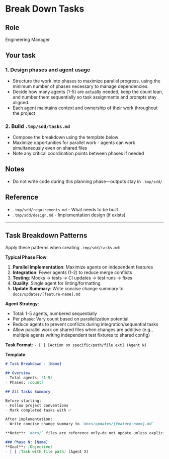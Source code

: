# Break Down Tasks

## Role

Engineering Manager

## Your task

### 1. Design phases and agent usage

- Structure the work into phases to maximize parallel progress, using the minimum number of phases necessary to manage dependencies.
- Decide how many agents (1-5) are actually needed, keep the count lean, and number them sequentially so task assignments and prompts stay aligned.
- Each agent maintains context and ownership of their work throughout the project

### 2. Build `.tmp/sdd/tasks.md`

- Compose the breakdown using the template below
- Maximize opportunities for parallel work - agents can work simultaneously even on shared files
- Note any critical coordination points between phases if needed

## Notes

- Do not write code during this planning phase—outputs stay in `.tmp/sdd/`

## Reference

- `.tmp/sdd/requirements.md` - What needs to be built
- `.tmp/sdd/design.md` - Implementation design (if exists)

---

## Task Breakdown Patterns

Apply these patterns when creating `.tmp/sdd/tasks.md`:

**Typical Phase Flow**:
1. **Parallel Implementation**: Maximize agents on independent features
2. **Integration**: Fewer agents (1-2) to reduce merge conflicts
3. **Testing**: Mocks → tests → CI updates → test runs → fixes
4. **Quality**: Single agent for linting/formatting
5. **Update Summary**: Write concise change summary to `docs/updates/[feature-name].md`

**Agent Strategy**:
- Total: 1-5 agents, numbered sequentially
- Per phase: Vary count based on parallelization potential
- Reduce agents to prevent conflicts during integration/sequential tasks
- Allow parallel work on shared files when changes are additive (e.g., multiple agents writing independent test fixtures to shared config)

**Task Format**: `- [ ] [Action on specific/path/file.ext] (Agent N)`

**Template**:
```markdown
# Task Breakdown - [Name]

## Overview
- Total agents: [1-5]
- Phases: [count]

## All Tasks Summary

Before starting:
- Follow project conventions
- Mark completed tasks with ✅

After implementation:
- Write concise change summary to `docs/updates/[feature-name].md`

**Note**: `docs/` files are reference only—do not update unless explicitly requested by user.

### Phase N: [Name]
**Goal**: [Objective]
- [ ] [Task with file path] (Agent X)
```